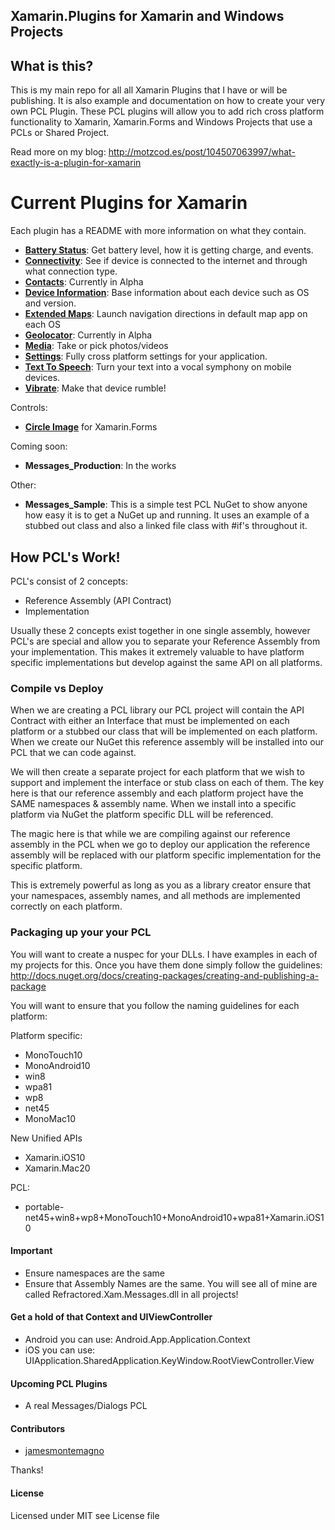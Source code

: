 ## Xamarin.Plugins for Xamarin and Windows Projects

## What is this?
This is my main repo for all all Xamarin Plugins that I have or will be publishing. It is also example and documentation on how to create your very own PCL Plugin. These PCL plugins will allow you to add rich cross platform functionality to Xamarin, Xamarin.Forms and Windows Projects that use a PCLs or Shared Project.

Read more on my blog: http://motzcod.es/post/104507063997/what-exactly-is-a-plugin-for-xamarin

# Current Plugins for Xamarin

Each plugin has a README with more information on what they contain.
* **[Battery Status](https://github.com/jamesmontemagno/Xamarin.Plugins/tree/master/Battery)**: Get battery level, how it is getting charge, and events.
* **[Connectivity](https://github.com/jamesmontemagno/Xamarin.Plugins/tree/master/Connectivity)**: See if device is connected to the internet and through what connection type.
* **[Contacts](https://github.com/jamesmontemagno/Xamarin.Plugins/tree/master/Contacts)**: Currently in Alpha
* **[Device Information](https://github.com/jamesmontemagno/Xamarin.Plugins/tree/master/DeviceInfo)**: Base information about each device such as OS and version.
* **[Extended Maps](https://github.com/jamesmontemagno/Xamarin.Plugins/tree/master/ExternalMaps)**: Launch navigation directions in default map app on each OS
* **[Geolocator](https://github.com/jamesmontemagno/Xamarin.Plugins/tree/master/Geolocator)**: Currently in Alpha
* **[Media](https://github.com/jamesmontemagno/Xamarin.Plugins/tree/master/Media)**: Take or pick photos/videos
* **[Settings](https://github.com/jamesmontemagno/Xamarin.Plugins/tree/master/Settings)**: Fully cross platform settings for your application.
* **[Text To Speech](https://github.com/jamesmontemagno/Xamarin.Plugins/tree/master/TextToSpeech)**: Turn your text into a vocal symphony on mobile devices.
* **[Vibrate](https://github.com/jamesmontemagno/Xamarin.Plugins/tree/master/Vibrate)**: Make that device rumble!

Controls:
* **[Circle Image](https://github.com/jamesmontemagno/Xamarin.Plugins/tree/master/ImageCircle)** for Xamarin.Forms

Coming soon:
* **Messages_Production**: In the works

Other:
* **Messages_Sample**: This is a simple test PCL NuGet to show anyone how easy it is to get a NuGet up and running. It uses an example of a stubbed out class and also a linked file class with #if's throughout it.


## How PCL's Work!

PCL's consist of 2 concepts:

* Reference Assembly (API Contract)
* Implementation

Usually these 2 concepts exist together in one single assembly, however PCL's are special and allow you to separate your Reference Assembly from your implementation. This makes it extremely valuable to have platform specific implementations but develop against the same API on all platforms.

### Compile vs Deploy

When we are creating a PCL library our PCL project will contain the API Contract with either an Interface that must be implemented on each platform or a stubbed our class that will be implemented on each platform. When we create our NuGet this reference assembly will be installed into our PCL that we can code against. 

We will then create a separate project for each platform that we wish to support and implement the interface or stub class on each of them. The key here is that our reference assembly and each platform project have the SAME namespaces & assembly name. When we install into a specific platform via NuGet the platform specific DLL will be referenced.

The magic here is that while we are compiling against our reference assembly in the PCL when we go to deploy our application the reference assembly will be replaced with our platform specific implementation for the specific platform.

This is extremely powerful as long as you as a library creator ensure that your namespaces, assembly names, and all methods are implemented correctly on each platform.

### Packaging up your your PCL

You will want to create a nuspec for your DLLs. I have examples in each of my projects for this. Once you have them done simply follow the guidelines: http://docs.nuget.org/docs/creating-packages/creating-and-publishing-a-package

You will want to ensure that you follow the naming guidelines for each platform:

Platform specific: 

* MonoTouch10
* MonoAndroid10
* win8
* wpa81
* wp8
* net45
* MonoMac10

New Unified APIs 

* Xamarin.iOS10 
* Xamarin.Mac20

PCL:

* portable-net45+win8+wp8+MonoTouch10+MonoAndroid10+wpa81+Xamarin.iOS10 

#### Important

* Ensure namespaces are the same
* Ensure that Assembly Names are the same. You will see all of mine are called Refractored.Xam.Messages.dll in all projects!


#### Get a hold of that Context and UIViewController
* Android you can use: Android.App.Application.Context
* iOS you can use: UIApplication.SharedApplication.KeyWindow.RootViewController.View

#### Upcoming PCL Plugins
* A real Messages/Dialogs PCL

#### Contributors
* [jamesmontemagno](https://github.com/jamesmontemagno)

Thanks!

#### License
Licensed under MIT see License file
